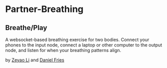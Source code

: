 # Partner-Breathing

## Breathe/Play
A websocket-based breathing exercise for two bodies. Connect your phones to the input node, connect a laptop or other computer to the output node, and listen for when your breathing patterns align.

by <a href="https://zeyaoli.com/">Zeyao Li</a> and <a href="gigglingeye.com">Daniel Fries</a>

